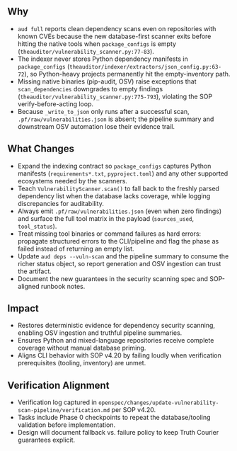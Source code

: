 ## Why
- `aud full` reports clean dependency scans even on repositories with known CVEs because the new database-first scanner exits before hitting the native tools when `package_configs` is empty (`theauditor/vulnerability_scanner.py:77-83`).
- The indexer never stores Python dependency manifests in `package_configs` (`theauditor/indexer/extractors/json_config.py:63-72`), so Python-heavy projects permanently hit the empty-inventory path.
- Missing native binaries (pip-audit, OSV) raise exceptions that `scan_dependencies` downgrades to empty findings (`theauditor/vulnerability_scanner.py:775-793`), violating the SOP verify-before-acting loop.
- Because `_write_to_json` only runs after a successful scan, `.pf/raw/vulnerabilities.json` is absent; the pipeline summary and downstream OSV automation lose their evidence trail.

## What Changes
- Expand the indexing contract so `package_configs` captures Python manifests (`requirements*.txt`, `pyproject.toml`) and any other supported ecosystems needed by the scanners.
- Teach `VulnerabilityScanner.scan()` to fall back to the freshly parsed dependency list when the database lacks coverage, while logging discrepancies for auditability.
- Always emit `.pf/raw/vulnerabilities.json` (even when zero findings) and surface the full tool matrix in the payload (`sources_used`, `tool_status`).
- Treat missing tool binaries or command failures as hard errors: propagate structured errors to the CLI/pipeline and flag the phase as failed instead of returning an empty list.
- Update `aud deps --vuln-scan` and the pipeline summary to consume the richer status object, so report generation and OSV ingestion can trust the artifact.
- Document the new guarantees in the security scanning spec and SOP-aligned runbook notes.

## Impact
- Restores deterministic evidence for dependency security scanning, enabling OSV ingestion and truthful pipeline summaries.
- Ensures Python and mixed-language repositories receive complete coverage without manual database priming.
- Aligns CLI behavior with SOP v4.20 by failing loudly when verification prerequisites (tooling, inventory) are unmet.

## Verification Alignment
- Verification log captured in `openspec/changes/update-vulnerability-scan-pipeline/verification.md` per SOP v4.20.
- Tasks include Phase 0 checkpoints to repeat the database/tooling validation before implementation.
- Design will document fallback vs. failure policy to keep Truth Courier guarantees explicit.
